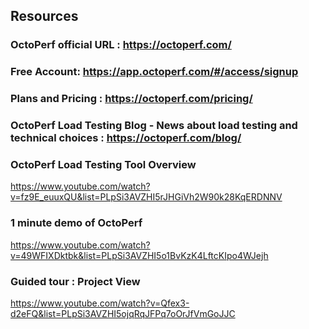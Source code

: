 ## Resources

### OctoPerf official URL : https://octoperf.com/

### Free Account: https://app.octoperf.com/#/access/signup

### Plans and Pricing : https://octoperf.com/pricing/

### OctoPerf Load Testing Blog - News about load testing and technical choices :  https://octoperf.com/blog/

### OctoPerf Load Testing Tool Overview

https://www.youtube.com/watch?v=fz9E_euuxQU&list=PLpSi3AVZHI5rJHGiVh2W90k28KqERDNNV

### 1 minute demo of OctoPerf

https://www.youtube.com/watch?v=49WFIXDktbk&list=PLpSi3AVZHI5o1BvKzK4LftcKIpo4WJejh

### Guided tour : Project View

https://www.youtube.com/watch?v=Qfex3-d2eFQ&list=PLpSi3AVZHI5ojqRqJFPq7oOrJfVmGoJJC
